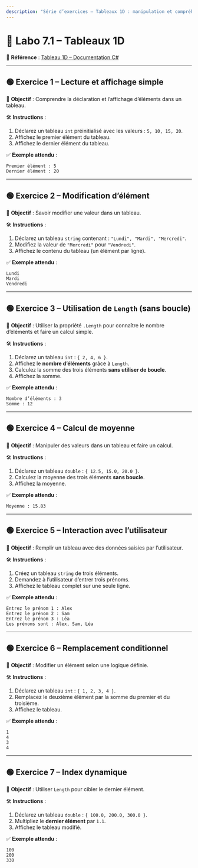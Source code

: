 ```yaml
---
description: "Série d’exercices – Tableaux 1D : manipulation et compréhension"
---
```


# 🧪 Labo 7.1 – Tableaux 1D

📎 **Référence** : [Tableau 1D – Documentation C#](https://info.cegepmontpetit.ca/notions-csharp/documentation/tableau/tableau-1d)

---

## 🟢 Exercice 1 – Lecture et affichage simple
🎯 **Objectif** : Comprendre la déclaration et l’affichage d’éléments dans un tableau.

🛠️ **Instructions** :
1. Déclarez un tableau `int` préinitialisé avec les valeurs : `5, 10, 15, 20`.
2. Affichez le premier élément du tableau.
3. Affichez le dernier élément du tableau.

✅ **Exemple attendu** :
```
Premier élément : 5
Dernier élément : 20
```

---

## 🟢 Exercice 2 – Modification d’élément
🎯 **Objectif** : Savoir modifier une valeur dans un tableau.

🛠️ **Instructions** :
1. Déclarez un tableau `string` contenant : `"Lundi", "Mardi", "Mercredi"`.
2. Modifiez la valeur de `"Mercredi"` pour `"Vendredi"`.
3. Affichez le contenu du tableau (un élément par ligne).

✅ **Exemple attendu** :
```
Lundi
Mardi
Vendredi
```

---

## 🟢 Exercice 3 – Utilisation de `Length` (sans boucle)
🎯 **Objectif** : Utiliser la propriété `.Length` pour connaître le nombre d’éléments et faire un calcul simple.

🛠️ **Instructions** :
1. Déclarez un tableau `int` : `{ 2, 4, 6 }`.
2. Affichez le **nombre d’éléments** grâce à `Length`.
3. Calculez la somme des trois éléments **sans utiliser de boucle**.
4. Affichez la somme.

✅ **Exemple attendu** :
```
Nombre d’éléments : 3
Somme : 12
```

---

## 🟢 Exercice 4 – Calcul de moyenne
🎯 **Objectif** : Manipuler des valeurs dans un tableau et faire un calcul.

🛠️ **Instructions** :
1. Déclarez un tableau `double` : `{ 12.5, 15.0, 20.0 }`.
2. Calculez la moyenne des trois éléments **sans boucle**.
3. Affichez la moyenne.

✅ **Exemple attendu** :
```
Moyenne : 15.83
```

---

## 🟢 Exercice 5 – Interaction avec l’utilisateur
🎯 **Objectif** : Remplir un tableau avec des données saisies par l’utilisateur.

🛠️ **Instructions** :
1. Créez un tableau `string` de trois éléments.
2. Demandez à l’utilisateur d’entrer trois prénoms.
3. Affichez le tableau complet sur une seule ligne.

✅ **Exemple attendu** :
```
Entrez le prénom 1 : Alex
Entrez le prénom 2 : Sam
Entrez le prénom 3 : Léa
Les prénoms sont : Alex, Sam, Léa
```

---

## 🟢 Exercice 6 – Remplacement conditionnel
🎯 **Objectif** : Modifier un élément selon une logique définie.

🛠️ **Instructions** :
1. Déclarez un tableau `int` : `{ 1, 2, 3, 4 }`.
2. Remplacez le deuxième élément par la somme du premier et du troisième.
3. Affichez le tableau.

✅ **Exemple attendu** :
```
1
4
3
4
```

---

## 🟢 Exercice 7 – Index dynamique
🎯 **Objectif** : Utiliser `Length` pour cibler le dernier élément.

🛠️ **Instructions** :
1. Déclarez un tableau `double` : `{ 100.0, 200.0, 300.0 }`.
2. Multipliez le **dernier élément** par `1.1`.
3. Affichez le tableau modifié.

✅ **Exemple attendu** :
```
100
200
330
```
